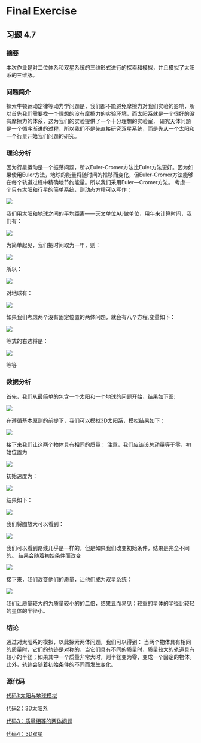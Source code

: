 # Final Exercise
## 习题 4.7
### 摘要
本次作业是对二位体系和双星系统的三维形式进行的探索和模拟，并且模拟了太阳系的三维版。
### 问题简介
探索牛顿运动定律等动力学问题是，我们都不能避免摩擦力对我们实验的影响，所以首先我们需要找一个理想的没有摩擦力的实验环境，而太阳系就是一个很好的没有摩擦力的体系，这为我们的实验提供了一个十分理想的实验室，
研究天体问题是一个循序渐进的过程，所以我们不是先直接研究双星系统，而是先从一个太阳和一个行星开始我们问题的研究。
### 理论分析
因为行星运动是一个振荡问题，所以Euler-Cromer方法比Euler方法更好。因为如果使用Euler方法，地球的能量将随时间的推移而变化，但Euler-Cromer方法能够在每个轨道过程中精确地节约能量。所以我们采用Euler—Cromer方法。
考虑一个只有太阳和行星的简单系统，则动态方程可以写作：


![](https://github.com/maxiaobao233/compuational_physics_N2015301020106/blob/master/f1.png)


我们用太阳和地球之间的平均距离——天文单位AU做单位，用年来计算时间，我们有：


![](https://github.com/maxiaobao233/compuational_physics_N2015301020106/blob/master/f2.png)


为简单起见，我们把时间取为一年，则：



![](https://github.com/maxiaobao233/compuational_physics_N2015301020106/blob/master/f3.png)


所以：


![](https://github.com/maxiaobao233/compuational_physics_N2015301020106/blob/master/f4.png)


对地球有：

![](https://github.com/maxiaobao233/compuational_physics_N2015301020106/blob/master/f5.png)


如果我们考虑两个没有固定位置的两体问题，就会有八个方程,变量如下：

![](https://github.com/maxiaobao233/compuational_physics_N2015301020106/blob/master/f6.png)


等式的右边将是：


![](https://github.com/maxiaobao233/compuational_physics_N2015301020106/blob/master/f7.png)

等等
### 数据分析
首先，我们从最简单的包含一个太阳和一个地球的问题开始，结果如下图:


![](https://github.com/maxiaobao233/compuational_physics_N2015301020106/blob/master/f8.png)


在遵循基本原则的前提下，我们可以模拟3D太阳系，模拟结果如下：


![](https://github.com/maxiaobao233/compuational_physics_N2015301020106/blob/master/solar%5B1%5D.gif)


接下来我们让这两个物体具有相同的质量：
注意，我们应该设总动量等于零，初始位置为


![](https://github.com/maxiaobao233/compuational_physics_N2015301020106/blob/master/f11.png)


初始速度为：


![](https://github.com/maxiaobao233/compuational_physics_N2015301020106/blob/master/f12.png)


结果如下：


![](https://github.com/maxiaobao233/compuational_physics_N2015301020106/blob/master/f9.png)


我们将图放大可以看到：


![](https://github.com/maxiaobao233/compuational_physics_N2015301020106/blob/master/f10.png)


我们可以看到路线几乎是一样的，但是如果我们改变初始条件，结果是完全不同的。 结果会随着初始条件而改变


![](https://github.com/maxiaobao233/compuational_physics_N2015301020106/blob/master/twobody%5B1%5D.gif)


接下来，我们改变他们的质量，让他们成为双星系统：



![](https://github.com/maxiaobao233/compuational_physics_N2015301020106/blob/master/output%5B1%5D.gif)



我们让质量较大的为质量较小的的二倍，结果显而易见：较重的星体的半径比较轻的星体的半径小。
### 结论
通过对太阳系的模拟，以此探索两体问题，我们可以得到：
当两个物体具有相同的质量时，它们的轨迹是对称的，当它们具有不同的质量时，质量较大的轨道具有较小的半径；如果其中一个质量非常大时，则半径变为零，变成一个固定的物体。此外，轨迹会随着初始条件的不同而发生变化。
### 源代码
[代码1:太阳与地球模拟](https://github.com/maxiaobao233/compuational_physics_N2015301020106/blob/master/f%E2%80%94code1.py)

[代码2：3D太阳系](https://github.com/maxiaobao233/compuational_physics_N2015301020106/blob/master/f-code2.py)

[代码3：质量相等的两体问题](https://github.com/maxiaobao233/compuational_physics_N2015301020106/blob/master/f-code3.py)

[代码4：3D双星](https://github.com/maxiaobao233/compuational_physics_N2015301020106/blob/master/f-code4.py)


